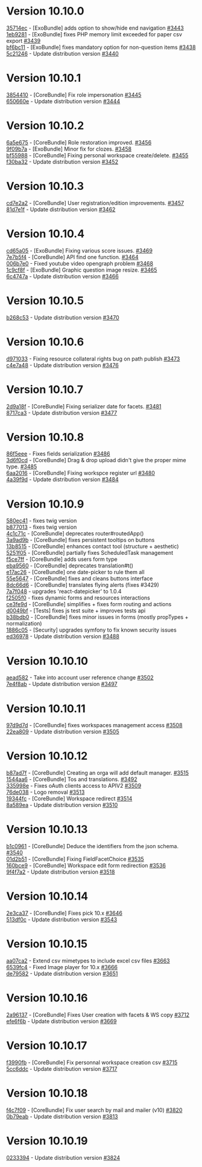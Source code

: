 # Version 10.10.0  

[35714ec](https://github.com/claroline/Distribution/commit/35714ec) - [ExoBundle] adds option to show/hide end navigation [#3443](https://github.com/claroline/Distribution/pull/3443)  
[1eb9281](https://github.com/claroline/Distribution/commit/1eb9281) - [ExoBundle] fixes PHP memory limit exceeded for paper csv export [#3439](https://github.com/claroline/Distribution/pull/3439)  
[bf6bc11](https://github.com/claroline/Distribution/commit/bf6bc11) - [ExoBundle] fixes mandatory option for non-question items [#3438](https://github.com/claroline/Distribution/pull/3438)  
[5c21246](https://github.com/claroline/Distribution/commit/5c21246) - Update distribution version [#3440](https://github.com/claroline/Distribution/pull/3440)  

# Version 10.10.1  

[3854410](https://github.com/claroline/Distribution/commit/3854410) - [CoreBundle] Fix role impersonation [#3445](https://github.com/claroline/Distribution/pull/3445)  
[650660e](https://github.com/claroline/Distribution/commit/650660e) - Update distribution version [#3444](https://github.com/claroline/Distribution/pull/3444)  

# Version 10.10.2  

[6a5e675](https://github.com/claroline/Distribution/commit/6a5e675) - [CoreBundle] Role restoration improved. [#3456](https://github.com/claroline/Distribution/pull/3456)  
[9f09b7a](https://github.com/claroline/Distribution/commit/9f09b7a) - [ExoBundle] Minor fix for clozes. [#3458](https://github.com/claroline/Distribution/pull/3458)  
[bf55988](https://github.com/claroline/Distribution/commit/bf55988) - [CoreBundle] Fixing personal workspace create/delete. [#3455](https://github.com/claroline/Distribution/pull/3455)  
[f30ba32](https://github.com/claroline/Distribution/commit/f30ba32) - Update distribution version [#3452](https://github.com/claroline/Distribution/pull/3452)  

# Version 10.10.3  

[cd7e2a2](https://github.com/claroline/Distribution/commit/cd7e2a2) - [CoreBundle] User registration/edition improvements. [#3457](https://github.com/claroline/Distribution/pull/3457)  
[81d7e1f](https://github.com/claroline/Distribution/commit/81d7e1f) - Update distribution version [#3462](https://github.com/claroline/Distribution/pull/3462)  

# Version 10.10.4  

[cd65a05](https://github.com/claroline/Distribution/commit/cd65a05) - [ExoBundle] Fixing various score issues. [#3469](https://github.com/claroline/Distribution/pull/3469)  
[7e7b5f4](https://github.com/claroline/Distribution/commit/7e7b5f4) - [CoreBundle] API find one function. [#3464](https://github.com/claroline/Distribution/pull/3464)  
[006b7e0](https://github.com/claroline/Distribution/commit/006b7e0) - Fixed youtube video opengraph problem [#3468](https://github.com/claroline/Distribution/pull/3468)  
[1c9cf8f](https://github.com/claroline/Distribution/commit/1c9cf8f) - [ExoBundle] Graphic question image resize. [#3465](https://github.com/claroline/Distribution/pull/3465)  
[6c4747a](https://github.com/claroline/Distribution/commit/6c4747a) - Update distribution version [#3466](https://github.com/claroline/Distribution/pull/3466)  

# Version 10.10.5  

[b268c53](https://github.com/claroline/Distribution/commit/b268c53) - Update distribution version [#3470](https://github.com/claroline/Distribution/pull/3470)  

# Version 10.10.6  

[d971033](https://github.com/claroline/Distribution/commit/d971033) - Fixing resource collateral rights bug on path publish [#3473](https://github.com/claroline/Distribution/pull/3473)  
[c4e7a48](https://github.com/claroline/Distribution/commit/c4e7a48) - Update distribution version [#3476](https://github.com/claroline/Distribution/pull/3476)  

# Version 10.10.7  

[2d9a18f](https://github.com/claroline/Distribution/commit/2d9a18f) - [CoreBundle] Fixing serializer date for facets. [#3481](https://github.com/claroline/Distribution/pull/3481)  
[8717ca3](https://github.com/claroline/Distribution/commit/8717ca3) - Update distribution version [#3477](https://github.com/claroline/Distribution/pull/3477)  

# Version 10.10.8  

[86f5eee](https://github.com/claroline/Distribution/commit/86f5eee) - Fixes fields serialization [#3486](https://github.com/claroline/Distribution/pull/3486)  
[3d6f0cd](https://github.com/claroline/Distribution/commit/3d6f0cd) - [CoreBundle] Drag & drop upload didn't give the proper mime type. [#3485](https://github.com/claroline/Distribution/pull/3485)  
[6aa2016](https://github.com/claroline/Distribution/commit/6aa2016) - [CoreBundle] Fixing workspce register url [#3480](https://github.com/claroline/Distribution/pull/3480)  
[4a39f9d](https://github.com/claroline/Distribution/commit/4a39f9d) - Update distribution version [#3484](https://github.com/claroline/Distribution/pull/3484)  

# Version 10.10.9  

[580ec41](https://github.com/claroline/Distribution/commit/580ec41) - fixes twig version  
[b877013](https://github.com/claroline/Distribution/commit/b877013) - fixes twig version  
[4c1c71c](https://github.com/claroline/Distribution/commit/4c1c71c) - [CoreBundle] deprecates router#routedApp()  
[3a9ad9b](https://github.com/claroline/Distribution/commit/3a9ad9b) - [CoreBundle] fixes persistent tooltips on buttons  
[13b8515](https://github.com/claroline/Distribution/commit/13b8515) - [CoreBundle] enhances contact tool (structure + aesthetic)  
[5251f05](https://github.com/claroline/Distribution/commit/5251f05) - [CoreBundle] partially fixes ScheduledTask management  
[f5ce7ff](https://github.com/claroline/Distribution/commit/f5ce7ff) - [CoreBundle] adds users form type  
[eba9560](https://github.com/claroline/Distribution/commit/eba9560) - [CoreBundle] deprecates translation#t()  
[e17ac26](https://github.com/claroline/Distribution/commit/e17ac26) - [CoreBundle] one date-picker to rule them all  
[55e5647](https://github.com/claroline/Distribution/commit/55e5647) - [CoreBundle] fixes and cleans buttons interface  
[8dc66d6](https://github.com/claroline/Distribution/commit/8dc66d6) - [CoreBundle] translates flying alerts (fixes #3429)  
[7a7f048](https://github.com/claroline/Distribution/commit/7a7f048) - upgrades 'react-datepicker' to 1.0.4  
[f2505f0](https://github.com/claroline/Distribution/commit/f2505f0) - fixes dynamic forms and resources interactions  
[ce3fe9d](https://github.com/claroline/Distribution/commit/ce3fe9d) - [CoreBundle] simplifies + fixes form routing and actions  
[d0049bf](https://github.com/claroline/Distribution/commit/d0049bf) - [Tests] fixes js test suite + improves tests api  
[b38bdb0](https://github.com/claroline/Distribution/commit/b38bdb0) - [CoreBundle] fixes minor issues in forms (mostly propTypes + normalization)  
[1886c05](https://github.com/claroline/Distribution/commit/1886c05) - [Security] upgrades symfony to fix known security issues  
[ed36978](https://github.com/claroline/Distribution/commit/ed36978) - Update distribution version [#3488](https://github.com/claroline/Distribution/pull/3488)  

# Version 10.10.10  

[aead582](https://github.com/claroline/Distribution/commit/aead582) - Take into account user reference change [#3502](https://github.com/claroline/Distribution/pull/3502)  
[7e4f8ab](https://github.com/claroline/Distribution/commit/7e4f8ab) - Update distribution version [#3497](https://github.com/claroline/Distribution/pull/3497)  

# Version 10.10.11  

[97d9d7d](https://github.com/claroline/Distribution/commit/97d9d7d) - [CoreBundle] fixes workspaces management access [#3508](https://github.com/claroline/Distribution/pull/3508)  
[22ea809](https://github.com/claroline/Distribution/commit/22ea809) - Update distribution version [#3505](https://github.com/claroline/Distribution/pull/3505)  

# Version 10.10.12  

[b87ad7f](https://github.com/claroline/Distribution/commit/b87ad7f) - [CoreBundle] Creating an orga will add default manager. [#3515](https://github.com/claroline/Distribution/pull/3515)  
[1544aa6](https://github.com/claroline/Distribution/commit/1544aa6) - [CoreBundle] Tos and translations. [#3492](https://github.com/claroline/Distribution/pull/3492)  
[335998e](https://github.com/claroline/Distribution/commit/335998e) - Fixes oAuth clients access to APIV2 [#3509](https://github.com/claroline/Distribution/pull/3509)  
[76de038](https://github.com/claroline/Distribution/commit/76de038) - Logo removal [#3513](https://github.com/claroline/Distribution/pull/3513)  
[19344fc](https://github.com/claroline/Distribution/commit/19344fc) - [CoreBundle] Workspace redirect [#3514](https://github.com/claroline/Distribution/pull/3514)  
[8a589ea](https://github.com/claroline/Distribution/commit/8a589ea) - Update distribution version [#3510](https://github.com/claroline/Distribution/pull/3510)  

# Version 10.10.13  

[b1c0961](https://github.com/claroline/Distribution/commit/b1c0961) - [CoreBundle] Deduce the identifiers from the json schema. [#3540](https://github.com/claroline/Distribution/pull/3540)  
[01d2b51](https://github.com/claroline/Distribution/commit/01d2b51) - [CoreBundle] Fixing FieldFacetChoice [#3535](https://github.com/claroline/Distribution/pull/3535)  
[160bce9](https://github.com/claroline/Distribution/commit/160bce9) - [CoreBundle] Workspace edit form redirection [#3536](https://github.com/claroline/Distribution/pull/3536)  
[9f4f7a2](https://github.com/claroline/Distribution/commit/9f4f7a2) - Update distribution version [#3518](https://github.com/claroline/Distribution/pull/3518)  

# Version 10.10.14  

[2e3ca37](https://github.com/claroline/Distribution/commit/2e3ca37) - [CoreBundle] Fixes pick 10.x [#3646](https://github.com/claroline/Distribution/pull/3646)  
[513df0c](https://github.com/claroline/Distribution/commit/513df0c) - Update distribution version [#3543](https://github.com/claroline/Distribution/pull/3543)  

# Version 10.10.15  

[aa07ca2](https://github.com/claroline/Distribution/commit/aa07ca2) - Extend csv mimetypes to include excel csv files [#3663](https://github.com/claroline/Distribution/pull/3663)  
[6539fc4](https://github.com/claroline/Distribution/commit/6539fc4) - Fixed Image player for 10.x [#3666](https://github.com/claroline/Distribution/pull/3666)  
[de79582](https://github.com/claroline/Distribution/commit/de79582) - Update distribution version [#3651](https://github.com/claroline/Distribution/pull/3651)  

# Version 10.10.16  

[2a96137](https://github.com/claroline/Distribution/commit/2a96137) - [CoreBundle] Fixes User creation with facets & WS copy [#3712](https://github.com/claroline/Distribution/pull/3712)  
[efe6f6b](https://github.com/claroline/Distribution/commit/efe6f6b) - Update distribution version [#3669](https://github.com/claroline/Distribution/pull/3669)  

# Version 10.10.17  

[f3990fb](https://github.com/claroline/Distribution/commit/f3990fb) - [CoreBundle] Fix personnal workspace creation csv [#3715](https://github.com/claroline/Distribution/pull/3715)  
[5cc6ddc](https://github.com/claroline/Distribution/commit/5cc6ddc) - Update distribution version [#3717](https://github.com/claroline/Distribution/pull/3717)  

# Version 10.10.18  

[f4c7f09](https://github.com/claroline/Distribution/commit/f4c7f09) - [CoreBundle] Fix user search by mail and mailer (v10) [#3820](https://github.com/claroline/Distribution/pull/3820)  
[0b79eab](https://github.com/claroline/Distribution/commit/0b79eab) - Update distribution version [#3813](https://github.com/claroline/Distribution/pull/3813)  

# Version 10.10.19  

[0233394](https://github.com/claroline/Distribution/commit/0233394) - Update distribution version [#3824](https://github.com/claroline/Distribution/pull/3824)  


